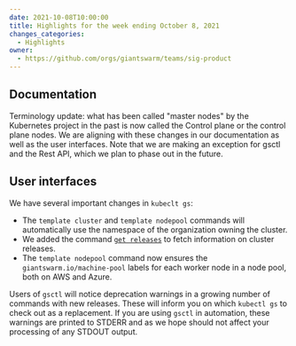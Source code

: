 ```yaml
---
date: 2021-10-08T10:00:00
title: Highlights for the week ending October 8, 2021
changes_categories:
  - Highlights
owner:
  - https://github.com/orgs/giantswarm/teams/sig-product
---
```


## Documentation

Terminology update: what has been called "master nodes" by the Kubernetes project in the past is now called the Control plane or the control plane nodes. We are aligning with these changes in our documentation as well as the user interfaces. Note that we are making an exception for gsctl and the Rest API, which we plan to phase out in the future.

## User interfaces

We have several important changes in `kubeclt gs`:

- The `template cluster` and `template nodepool` commands will automatically use the namespace of the organization owning the cluster.
- We added the command [`get releases`](https://docs.giantswarm.io/ui-api/kubectl-gs/get-releases/) to fetch information on cluster releases.
- The `template nodepool` command now ensures the `giantswarm.io/machine-pool` labels for each worker node in a node pool, both on AWS and Azure.

Users of `gsctl` will notice deprecation warnings in a growing number of commands with new releases. These will inform you on which `kubectl gs` to check out as a replacement. If you are using `gsctl` in automation, these warnings are printed to STDERR and as we hope should not affect your processing of any STDOUT output.
